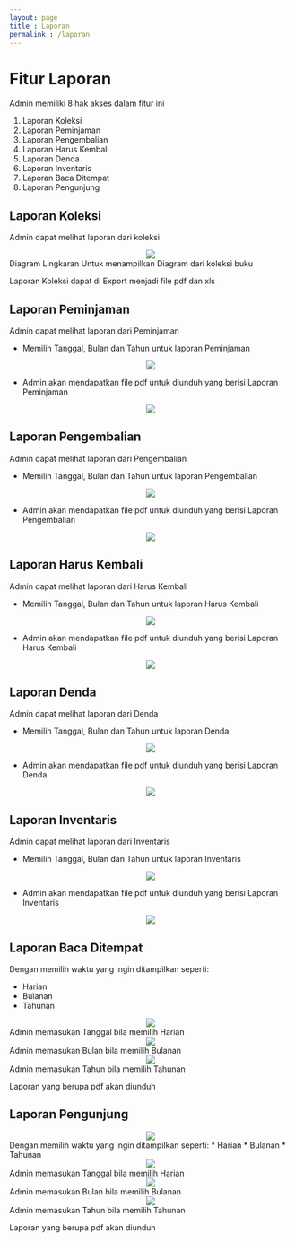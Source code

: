 ```yaml
---
layout: page
title : Laporan
permalink : /laporan
---
```

# Fitur Laporan

Admin memiliki 8 hak akses dalam fitur ini
1. Laporan Koleksi
2. Laporan Peminjaman
3. Laporan Pengembalian
4. Laporan Harus Kembali
5. Laporan Denda
6. Laporan Inventaris
7. Laporan Baca Ditempat
8. Laporan Pengunjung

## Laporan Koleksi
Admin dapat melihat laporan dari koleksi
<center><img src="/assets/img/laporan_koleksi.png" /></center>
Diagram Lingkaran
Untuk menampilkan Diagram dari koleksi buku

Laporan Koleksi dapat di Export menjadi file pdf dan xls

## Laporan Peminjaman
Admin dapat melihat laporan dari Peminjaman
* Memilih Tanggal, Bulan dan Tahun untuk laporan Peminjaman
<center><img src="/assets/img/laporan_peminjaman.png" /></center>

* Admin akan mendapatkan file pdf untuk diunduh yang berisi Laporan Peminjaman
<center><img src="/assets/img/laporan_peminjaman_pdf.png" /></center>

## Laporan Pengembalian
Admin dapat melihat laporan dari Pengembalian
* Memilih Tanggal, Bulan dan Tahun untuk laporan Pengembalian
<center><img src="/assets/img/laporan_pengembalian.png" /></center>

* Admin akan mendapatkan file pdf untuk diunduh yang berisi Laporan Pengembalian
<center><img src="/assets/img/laporan_pengembalian_pdf.png" /></center>

## Laporan Harus Kembali
Admin dapat melihat laporan dari Harus Kembali
* Memilih Tanggal, Bulan dan Tahun untuk laporan Harus Kembali
<center><img src="/assets/img/laporan_haruskembali.png" /></center>

* Admin akan mendapatkan file pdf untuk diunduh yang berisi Laporan Harus Kembali
<center><img src="/assets/img/laporan_haruskembali_pdf.png" /></center>

## Laporan Denda
Admin dapat melihat laporan dari Denda
* Memilih Tanggal, Bulan dan Tahun untuk laporan Denda
<center><img src="/assets/img/laporan_denda.png" /></center>

* Admin akan mendapatkan file pdf untuk diunduh yang berisi Laporan Denda
<center><img src="/assets/img/laporan_denda_pdf.png" /></center>

## Laporan Inventaris
Admin dapat melihat laporan dari Inventaris
* Memilih Tanggal, Bulan dan Tahun untuk laporan Inventaris
<center><img src="/assets/img/laporan_inventaris.png" /></center>

* Admin akan mendapatkan file pdf untuk diunduh yang berisi Laporan Inventaris
<center><img src="/assets/img/laporan_inventaris_pdf.png" /></center>

## Laporan Baca Ditempat
Dengan memilih waktu yang ingin ditampilkan seperti:
* Harian
* Bulanan
* Tahunan

<center><img src="/assets/img/formwaktu.png" /></center>
Admin memasukan Tanggal bila memilih Harian

<center><img src="/assets/img/formwaktu_bulan.png" /></center>
Admin memasukan Bulan bila memilih Bulanan

<center><img src="/assets/img/formwaktu_tahunan.png" /></center>
Admin memasukan Tahun bila memilih Tahunan

Laporan yang berupa pdf akan diunduh

## Laporan Pengunjung
<center><img src="/assets/img/laporan_pengunjung.png" /></center>
Dengan memilih waktu yang ingin ditampilkan seperti:
* Harian
* Bulanan
* Tahunan

<center><img src="/assets/img/formwaktu.png" /></center>
Admin memasukan Tanggal bila memilih Harian

<center><img src="/assets/img/formwaktu_bulan.png" /></center>
Admin memasukan Bulan bila memilih Bulanan

<center><img src="/assets/img/formwaktu_tahunan.png" /></center>
Admin memasukan Tahun bila memilih Tahunan

Laporan yang berupa pdf akan diunduh